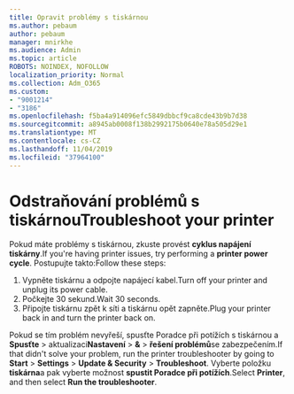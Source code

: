 ```yaml
---
title: Opravit problémy s tiskárnou
ms.author: pebaum
author: pebaum
manager: mnirkhe
ms.audience: Admin
ms.topic: article
ROBOTS: NOINDEX, NOFOLLOW
localization_priority: Normal
ms.collection: Adm_O365
ms.custom:
- "9001214"
- "3186"
ms.openlocfilehash: f5ba4a914096efc5849dbbcf9ca8cde43b9b7d38
ms.sourcegitcommit: a8945ab0008f138b2992175b0640e78a505d29e1
ms.translationtype: MT
ms.contentlocale: cs-CZ
ms.lasthandoff: 11/04/2019
ms.locfileid: "37964100"
---
```

# <a name="troubleshoot-your-printer"></a><span data-ttu-id="342ba-102">Odstraňování problémů s tiskárnou</span><span class="sxs-lookup"><span data-stu-id="342ba-102">Troubleshoot your printer</span></span>

<span data-ttu-id="342ba-103">Pokud máte problémy s tiskárnou, zkuste provést **cyklus napájení tiskárny**.</span><span class="sxs-lookup"><span data-stu-id="342ba-103">If you're having printer issues, try performing a **printer power cycle**.</span></span> <span data-ttu-id="342ba-104">Postupujte takto:</span><span class="sxs-lookup"><span data-stu-id="342ba-104">Follow these steps:</span></span>

1. <span data-ttu-id="342ba-105">Vypněte tiskárnu a odpojte napájecí kabel.</span><span class="sxs-lookup"><span data-stu-id="342ba-105">Turn off your printer and unplug its power cable.</span></span>
2. <span data-ttu-id="342ba-106">Počkejte 30 sekund.</span><span class="sxs-lookup"><span data-stu-id="342ba-106">Wait 30 seconds.</span></span>
3. <span data-ttu-id="342ba-107">Připojte tiskárnu zpět k síti a tiskárnu opět zapněte.</span><span class="sxs-lookup"><span data-stu-id="342ba-107">Plug your printer back in and turn the printer back on.</span></span>

<span data-ttu-id="342ba-108">Pokud se tím problém nevyřeší, spusťte Poradce při potížích s tiskárnou a **Spusťte** > aktualizaci**Nastavení** > **&** > **řešení problémů**se zabezpečením.</span><span class="sxs-lookup"><span data-stu-id="342ba-108">If that didn't solve your problem, run the printer troubleshooter by going to **Start** > **Settings** > **Update & Security** > **Troubleshoot**.</span></span> <span data-ttu-id="342ba-109">Vyberte položku **tiskárna**a pak vyberte možnost **spustit Poradce při potížích**.</span><span class="sxs-lookup"><span data-stu-id="342ba-109">Select **Printer**, and then select **Run the troubleshooter**.</span></span>
